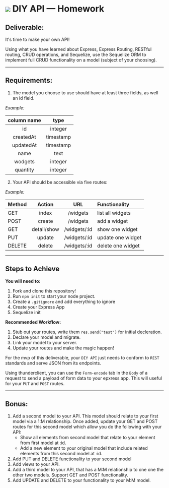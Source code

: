 # ![](https://ga-dash.s3.amazonaws.com/production/assets/logo-9f88ae6c9c3871690e33280fcf557f33.png) DIY API — Homework

## **Deliverable**:

It's time to make your own API! 

Using what you have learned about Express, Express Routing, RESTful routing, CRUD operations, and Sequelize, use the Sequelize ORM to implement full CRUD functionality on a model (subject of your choosing).

-----

## **Requirements**: 

1. The model you choose to use should have at least three fields, as well an id field. 

*Example:*

| column name | type |
|:-----------:|:----:|
|id | integer |
|createdAt | timestamp |
|updatedAt | timestamp |
|name | text |
|wodgets | integer |
|quantity | integer |


2. Your API should be accessible via five routes: 

*Example:*

| Method | Action | URL | Functionality |
|--------|:------:|:---:|:--------------|
| GET | index | /widgets | list all widgets |
| POST | create | /widgets | add a widget |
| GET | detail/show | /widgets/:id | show one widget |
| PUT | update | /widgets/:id | update one widget |
| DELETE | delete | /widgets/:id | delete one widget |

-------

## **Steps to Achieve**

**You will need to:**
1. Fork and clone this repository!
2. Run `npm init` to start your node project. 
3. Create a `.gitignore` and add everything to ignore
4. Create your Express App
5. Sequelize init

**Recommended Workflow:**
1. Stub out your routes, write them `res.send("test")` for initial decleration.
2. Declare your model and migrate.
3. Link your model to your server.
4. Update your routes and make the magic happen!

For the mvp of this deliverable, your `DIY API` just needs to conform to `REST` standards and serve JSON from its endpoints. 

Using thunderclient, you can use the `Form-encode` tab in the `Body` of a request to send a payload of form data to your epxress app. This will useful for your `PUT` and `POST` routes.

-------

## Bonus:

1. Add a second model to your API. This model should relate to your first model via a 1:M relationship. Once added, update your GET and POST routes for this second model which allow you do the following with your API: 
    * Show all elements from second model that relate to your element from first model at :id. 
    * Add a new element to your original model that include related elements from this second model at :id.
2. Add PUT and DELETE functionality to your second model
3. Add views to your API.
3. Add a third model to your API, that has a M:M relationship to one one the other two models. Support GET and POST functionality.
4. Add UPDATE and DELETE to your functionality to your M:M model.
